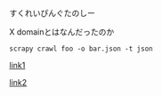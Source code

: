すくれいぴんぐたのしー

X domainとはなんだったのか


```
scrapy crawl foo -o bar.json -t json
```

[link1](http://akiniwa.hatenablog.jp/entry/2013/04/15/001411)

[link2](http://fx-kirin.com/python/scrapy/)
